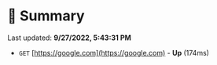 # 📖 Summary
Last updated: **9/27/2022, 5:43:31 PM**

- `GET` [https://google.com](https://google.com) - **Up** (174ms)
